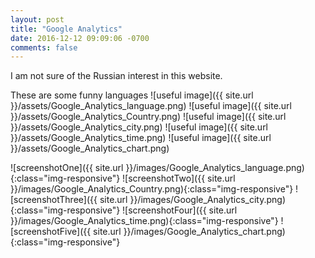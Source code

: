 ```yaml
---
layout: post
title: "Google Analytics"
date: 2016-12-12 09:09:06 -0700
comments: false
---
```

I am not sure  of the Russian interest in this website. 

These are some funny languages 
![useful image]({{ site.url }}/assets/Google_Analytics_language.png)
![useful image]({{ site.url }}/assets/Google_Analytics_Country.png)
![useful image]({{ site.url }}/assets/Google_Analytics_city.png)
![useful image]({{ site.url }}/assets/Google_Analytics_time.png)
![useful image]({{ site.url }}/assets/Google_Analytics_chart.png)


![screenshotOne]({{ site.url }}/images/Google_Analytics_language.png){:class="img-responsive"}
![screenshotTwo]({{ site.url }}/images/Google_Analytics_Country.png){:class="img-responsive"} 
![screenshotThree]({{ site.url }}/images/Google_Analytics_city.png){:class="img-responsive"}
![screenshotFour]({{ site.url }}/images/Google_Analytics_time.png){:class="img-responsive"}
![screenshotFive]({{ site.url }}/images/Google_Analytics_chart.png){:class="img-responsive"}

